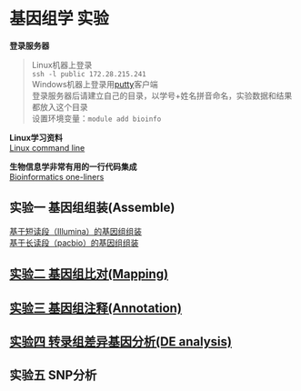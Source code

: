 # 基因组学 实验

**登录服务器**

> Linux机器上登录  
> `ssh -l public 172.28.215.241`  
> Windows机器上登录用[putty](https://the.earth.li/~sgtatham/putty/latest/x86/putty.exe)客户端  
> 登录服务器后请建立自己的目录，以学号+姓名拼音命名，实验数据和结果都放入这个目录  
> 设置环境变量：`module add bioinfo`  

**Linux学习资料**  
[Linux command line](https://github.com/lukeping/Linux_command_line)

**生物信息学非常有用的一行代码集成**  
      [Bioinformatics one-liners](https://github.com/lukeping/oneliners)

## 实验一 基因组组装(Assemble)  
   [基于短读段（Illumina）的基因组组装](https://github.com/lukeping/GenomicLab/blob/master/Lab1_1.md)  
   [基于长读段（pacbio）的基因组组装](https://github.com/lukeping/GenomicLab/blob/master/Lab1_2.md)  
## [实验二 基因组比对(Mapping)](https://github.com/lukeping/GenomicLab/blob/master/Lab2.md)  
## [实验三 基因组注释(Annotation)](https://github.com/lukeping/GenomicLab/blob/master/Lab3.md)  
## [实验四 转录组差异基因分析(DE analysis)](https://github.com/lukeping/GenomicLab/blob/master/Lab4.md)
## 实验五 SNP分析  
